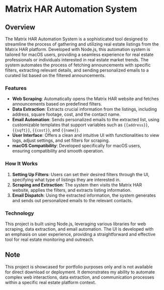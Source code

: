 # Matrix HAR Automation System

## Overview

The Matrix HAR Automation System is a sophisticated tool designed to streamline the process of gathering and utilizing real estate listings from the Matrix HAR platform. Developed with Node.js, this automation system is tailored for macOS users, providing a seamless experience for real estate professionals or individuals interested in real estate market trends. The system automates the process of fetching announcements with specific filters, extracting relevant details, and sending personalized emails to a curated list based on the filtered announcements.

### Features

- **Web Scraping**: Automatically opens the Matrix HAR website and fetches announcements based on predefined filters.
- **Data Extraction**: Extracts crucial information from the listings, including address, square footage, cost, and the contact name.
- **Email Automation**: Sends personalized emails to the extracted list, using customizable templates that support variables such as `{{address}}`, `{{sqft}}`, `{{cost}}`, and `{{name}}`.
- **User Interface**: Offers a clean and intuitive UI with functionalities to view logs, adjust settings, and set filters for scraping.
- **macOS Compatibility**: Developed specifically for macOS users, ensuring compatibility and smooth operation.

### How It Works

1. **Setting Up Filters**: Users can set their desired filters through the UI, specifying what type of listings they are interested in.
2. **Scraping and Extraction**: The system then visits the Matrix HAR website, applies the filters, and extracts listing information.
3. **Email Dispatch**: Using the extracted information, the system generates and sends out personalized emails to the relevant contacts.

### Technology

This project is built using Node.js, leveraging various libraries for web scraping, data extraction, and email automation. The UI is developed with an emphasis on user experience, providing a straightforward and effective tool for real estate monitoring and outreach.

## Note

This project is showcased for portfolio purposes only and is not available for direct download or deployment. It demonstrates my ability to automate complex web interactions, data extraction, and communication processes within a specific real estate platform context.
